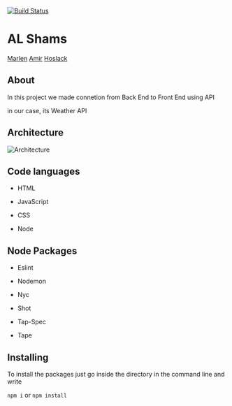 [![Build Status](https://travis-ci.org/FACN3/al-shams.svg?branch=master)](https://travis-ci.org/FACN3/al-shams)

# AL Shams
[Marlen](https://github.com/MarlenAw) [Amir](https://github.com/Amirk390) [Hoslack](https://github.com/hoslack)

## About
In this project we made connetion from Back End to Front End using API

in our case, its Weather API

## Architecture

![Architecture](https://user-images.githubusercontent.com/24490876/33364123-b64c042c-d4eb-11e7-93a6-3649275eea1b.jpg)


## Code languages

+ HTML

+ JavaScript

+ CSS

+ Node

## Node Packages

+ Eslint

+ Nodemon

+ Nyc

+ Shot

+ Tap-Spec

+ Tape

## Installing

To install the packages just go inside the directory in the command line and write

`npm i` or `npm install`
